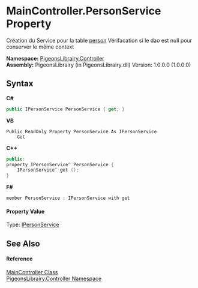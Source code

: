 # MainController.PersonService Property 
 

Création du Service pour la table <a href="a9ed19a7-a394-5e30-cca4-a3883320ea27">person</a> Vérifacation si le dao est null pour conserver le même context

**Namespace:**&nbsp;<a href="55678277-c7be-459a-277f-cb45581aba7a">PigeonsLibrairy.Controller</a><br />**Assembly:**&nbsp;PigeonsLibrairy (in PigeonsLibrairy.dll) Version: 1.0.0.0 (1.0.0.0)

## Syntax

**C#**<br />
``` C#
public IPersonService PersonService { get; }
```

**VB**<br />
``` VB
Public ReadOnly Property PersonService As IPersonService
	Get
```

**C++**<br />
``` C++
public:
property IPersonService^ PersonService {
	IPersonService^ get ();
}
```

**F#**<br />
``` F#
member PersonService : IPersonService with get

```


#### Property Value
Type: <a href="77e5badf-3823-4fcd-883e-396ad6845ef8">IPersonService</a>

## See Also


#### Reference
<a href="ef92cf0e-b93b-f11d-1cad-3caca4231fc8">MainController Class</a><br /><a href="55678277-c7be-459a-277f-cb45581aba7a">PigeonsLibrairy.Controller Namespace</a><br />